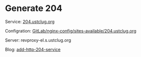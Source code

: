 # Generate 204

Service: [204.ustclug.org](http://204.ustclug.org)

Configration: [GitLab/nginx-config/sites-available/204.ustclug.org](https://git.ustclug.org/ustclug/nginx-config/blob/master/sites-available/204.ustclug.org)

Server: revproxy-el.s.ustclug.org

Blog: [add-http-204-service](https://servers.ustclug.org/2016/08/add-http-204-service/)


